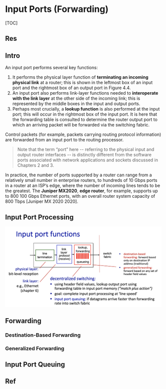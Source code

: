 # Input Ports (Forwarding)

[TOC]



## Res




## Intro
An input port performs several key functions:
1. It performs the physical layer function of **terminating an incoming physical link** at a router; this is shown in the leftmost box of an input port and the rightmost box of an output port in Figure 4.4. 
2. An input port also performs link-layer functions needed to **interoperate with the link layer** at the other side of the incoming link; this is represented by the middle boxes in the input and output ports. 
3. Perhaps most crucially, a **lookup function** is also performed at the input port; this will occur in the rightmost box of the input port. It is here that the forwarding table is consulted to determine the router output port to which an arriving packet will be forwarded via the switching fabric.

Control packets (for example, packets carrying routing protocol information) are forwarded from an input port to the routing processor.

> Note that the term “port” here -- referring to the physical input and output router interfaces -- is distinctly different from the software ports associated with network applications and sockets discussed in Chapters 2 and 3. 

In practice, the number of ports supported by a router can range from a relatively small number in enterprise routers, to hundreds of 10 Gbps ports in a router at an ISP’s edge, where the number of incoming lines tends to be the greatest. The **Juniper MX2020**, **edge router**, for example, supports up to 800 100 Gbps Ethernet ports, with an overall router system capacity of 800 Tbps [Juniper MX 2020 2020].



## Input Port Processing

![](../../../../../../../Assets/Pics/Screenshot%202023-05-10%20at%208.26.04%20AM.png)


## Forwarding
### Destination-Based Forwarding


### Generalized Forwarding


## Input Port Queuing


## Ref

